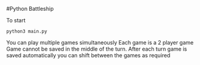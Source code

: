 #Python Battleship

To start
```
python3 main.py
```

You can play multiple games simultaneously
Each game is a 2 player game
Game cannot be saved in the middle of the turn. After each turn game is saved automatically
you can shift between the games as required